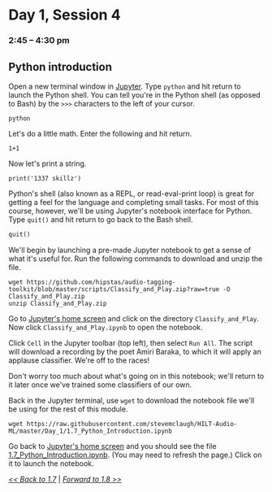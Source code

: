 # Day 1, Session 4
### 2:45 – 4:30 pm

## Python introduction

<!-- possibly continuing Bash intro from before lunch -->

<!-- Go through the beginning of this together. -->

Open a new terminal window in <a href="http://127.0.0.1:8888/terminals/99" target="_blank">Jupyter</a>. Type `python` and hit return to launch the Python shell. You can tell you're in the Python shell (as opposed to Bash) by the `>>>` characters to the left of your cursor.

```
python
```

Let's do a little math. Enter the following and hit return.

```
1+1
```

Now let's print a string.

```
print('1337 skillz')
```

Python's shell (also known as a REPL, or read-eval-print loop) is great for getting a feel for the language and completing small tasks. For most of this course, however, we'll be using Jupyter's notebook interface for Python. Type `quit()` and hit return to go back to the Bash shell.

```python
quit()
```

We'll begin by launching a pre-made Jupyter notebook to get a sense of what it's useful for. Run the following commands to download and unzip the file.

```
wget https://github.com/hipstas/audio-tagging-toolkit/blob/master/scripts/Classify_and_Play.zip?raw=true -O Classify_and_Play.zip
unzip Classify_and_Play.zip
```

Go to <a href="http://127.0.0.1:8888/" target="_blank">Jupyter's home screen</a> and click on the directory `Classify_and_Play`. Now click `Classify_and_Play.ipynb` to open the notebook.

Click `Cell` in the Jupyter toolbar (top left), then select `Run All`. The script will download a recording by the poet Amiri Baraka, to which it will apply an applause classifier. We're off to the races!

Don't worry too much about what's going on in this notebook; we'll return to it later once we've trained some classifiers of our own.

Back in the Jupyter terminal, use `wget` to download the notebook file we'll be using for the rest of this module.

```
wget https://raw.githubusercontent.com/stevemclaugh/HILT-Audio-ML/master/Day_1/1.7_Python_Introduction.ipynb
```

Go back to <a href="http://127.0.0.1:8888/" target="_blank">Jupyter's home screen</a> and you should see the file [1.7_Python_Introduction.ipynb](1.7_Python_Introduction.ipynb). (You may need to refresh the page.) Click on it to launch the notebook.

[*<< Back to 1.7*](1.7.md) | [*Forward to 1.8 >>*](1.8.md)
